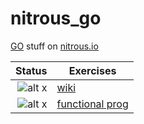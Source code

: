 nitrous_go
==========

[GO](http://golang.org/doc/#articles) stuff on [nitrous.io](https://www.nitrous.io/)


Status      | Exercises
---: | ---
![alt x][x] | [wiki](http://golang.org/doc/articles/wiki/)
![alt x][t] | [functional prog](http://golang.org/doc/codewalk/functions/)



[x]: http://icons.iconarchive.com/icons/visualpharm/must-have/16/Check-icon.png  "done"
[t]: http://icons.iconarchive.com/icons/icons-land/play-stop-pause/16/Play-Normal-icon.png "todo"


